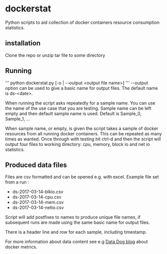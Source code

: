 # dockerstat
Python scripts to aid collection of docker containers resource consumption statistics.
## installation
Clone the repo or unzip tar file to some directory
## Running
'''
python dockerstat.py [-o | --output &lt;output file name&gt;]
'''
--output option can be used to give a basic name for output files. The default name is ds-&lt;date&gt;.

When running the script asks repeatedly for a sample name. You can use the name of the use case that you are testing.
Sample name can be left empty and then default sample name is used.
Default is Sample_0, Sample_1, ...

When sample name, or empty, is given the script takes a sample of docker resources from all running docker containers.
This can be repeated as many times as wanted.
Once through with testing hit ctrl-d and then the script will output four files to working directory: cpu, memory, block io and net io statistics.  
## Produced data files
Files are csv formatted and can be opened e.g. with excel.
Example file set from a run :
 * ds-2017-03-14-blkio.csv  
 * ds-2017-03-14-cpu.csv  
 * ds-2017-03-14-mem.csv  
 * ds-2017-03-14-netio.csv

Script will add postfixes to names to produce unique file names,
if subsequent runs are made using the same basic name for output files. 

There is a header line and row for each sample, including timestamp.

For more information about data content see e.g [Data Dog blog](https://www.datadoghq.com/blog/how-to-collect-docker-metrics/) about docker metrics.
